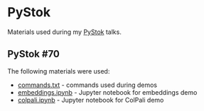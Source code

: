 # PyStok 

Materials used during my [PyStok](https://pystok.org) talks.

## PyStok #70

The following materials were used:
 - [commands.txt](70/commands.txt) - commands used during demos
 - [embeddings.ipynb](70/embeddings.ipynb) - Jupyter notebook for embeddings demo
 - [colpali.ipynb](70/colpali.ipynb) - Jupyter notebook for ColPali demo
 
